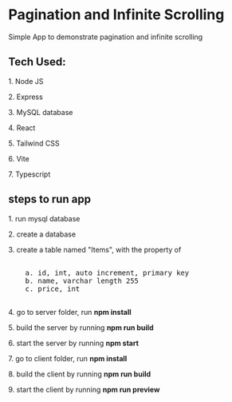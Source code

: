 # Pagination and Infinite Scrolling

<p>Simple App to demonstrate pagination and infinite scrolling</p>

<div>
  <h2>Tech Used:</h2>
   <p>1. Node JS</p>
   <p>2. Express</p>
   <p>3. MySQL database</p>
   <p>4. React</p>
   <p>5. Tailwind CSS</p>
   <p>6. Vite</p>
   <p>7. Typescript</p>
</div>

<div>
  <h2>steps to run app</h2>
  <p>1. run mysql database</p>
  <p>2. create a database</p>
  <p>3. create a table named "Items", with the property of</p>
  <pre>    
    a. id, int, auto increment, primary key
    b. name, varchar length 255
    c. price, int
   </pre>
  <p>4. go to server folder, run <b>npm install</b></p>
  <p>5. build the server by running <b>npm run build</b></p>
  <p>6. start the server by running <b>npm start</b></p>
  <p>7. go to client folder, run <b>npm install</b></p>
  <p>8. build the client by running <b>npm run build</b></p>
  <p>9. start the client by running <b>npm run preview</b></p>
</div>
